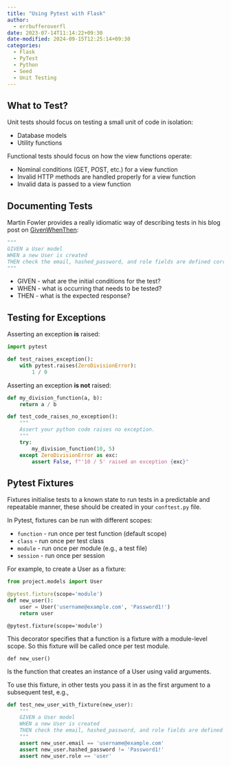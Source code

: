 ```yaml
---
title: "Using Pytest with Flask"
author:
  - errbufferoverfl
date: 2023-07-14T11:14:22+09:30
date-modified: 2024-09-15T12:25:14+09:30
categories:
  - Flask
  - PyTest
  - Python
  - Seed
  - Unit Testing
---
```


## What to Test?

Unit tests should focus on testing a small unit of code in isolation:

- Database models
- Utility functions

Functional tests should focus on how the view functions operate:

- Nominal conditions (GET, POST, etc.) for a view function
- Invalid HTTP methods are handled properly for a view function
- Invalid data is passed to a view function

## Documenting Tests

Martin Fowler provides a really idiomatic way of describing tests in his blog post on [GivenWhenThen](https://martinfowler.com/bliki/GivenWhenThen.html):

```python
"""
GIVEN a User model
WHEN a new User is created
THEN check the email, hashed_password, and role fields are defined correctly
"""
```

- GIVEN - what are the initial conditions for the test?
- WHEN - what is occurring that needs to be tested?
- THEN - what is the expected response?

## Testing for Exceptions

Asserting an exception **is** raised:

```python
import pytest

def test_raises_exception():
    with pytest.raises(ZeroDivisionError):
        1 / 0
```

Asserting an exception **is not** raised:

```python
def my_division_function(a, b):
    return a / b

def test_code_raises_no_exception():
    """
    Assert your python code raises no exception.    
    """
    try:
        my_division_function(10, 5)
    except ZeroDivisionError as exc:
        assert False, f"'10 / 5' raised an exception {exc}"
```

## Pytest Fixtures

Fixtures initialise tests to a known state to run tests in a predictable and repeatable manner, these should be created in your `conftest.py` file.

In Pytest, fixtures can be run with different scopes:

- `function` - run once per test function (default scope)
- `class` - run once per test class
- `module` - run once per module (e.g., a test file)
- `session` - run once per session

For example, to create a User as a fixture:

```python
from project.models import User

@pytest.fixture(scope='module')
def new_user():
    user = User('username@example.com', 'Password1!')
    return user
```

`@pytest.fixture(scope='module')`

This decorator specifies that a function is a fixture with a module-level scope. So this fixture will be called once per test module.

`def new_user()`

Is the function that creates an instance of a User using valid arguments.

To use this fixture, in other tests you pass it in as the first argument to a subsequent test, e.g.,

```python
def test_new_user_with_fixture(new_user):
    """
    GIVEN a User model
    WHEN a new User is created
    THEN check the email, hashed_password, and role fields are defined correctly
    """
    assert new_user.email == 'username@example.com'
    assert new_user.hashed_password != 'Password1!'
    assert new_user.role == 'user'
```
